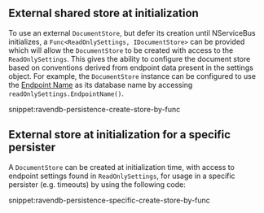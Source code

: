 ## External shared store at initialization

To use an external `DocumentStore`, but defer its creation until NServiceBus initializes, a `Func<ReadOnlySettings, IDocumentStore>` can be provided which will allow the `DocumentStore` to be created with access to the `ReadOnlySettings`. This gives the ability to configure the document store based on conventions derived from endpoint data present in the settings object. For example, the `DocumentStore` instance can be configured to use the [Endpoint Name](/nservicebus/endpoints/specify-endpoint-name.md) as its database name by accessing `readOnlySettings.EndpointName()`.

snippet:ravendb-persistence-create-store-by-func


## External store at initialization for a specific persister

A `DocumentStore` can be created at initialization time, with access to endpoint settings found in `ReadOnlySettings`, for usage in a specific persister (e.g. timeouts) by using the following code:

snippet:ravendb-persistence-specific-create-store-by-func